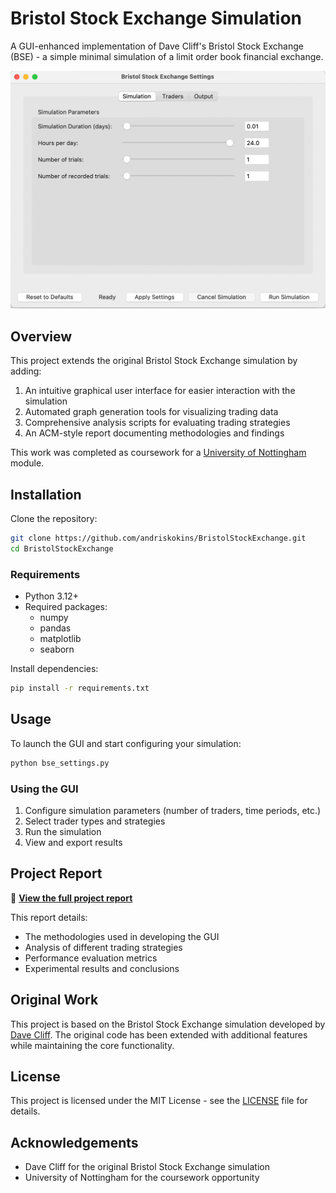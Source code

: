 # Bristol Stock Exchange Simulation

A GUI-enhanced implementation of Dave Cliff's Bristol Stock Exchange (BSE) - a simple minimal simulation of a limit order book financial exchange.

![BSE GUI Screenshot](docs/main_screen.png)

## Overview

This project extends the original Bristol Stock Exchange simulation by adding:

1. An intuitive graphical user interface for easier interaction with the simulation
2. Automated graph generation tools for visualizing trading data
3. Comprehensive analysis scripts for evaluating trading strategies
4. An ACM-style report documenting methodologies and findings

This work was completed as coursework for a [University of Nottingham](https://www.nottingham.ac.uk/computerscience/) module.

## Installation

Clone the repository:

```bash
git clone https://github.com/andriskokins/BristolStockExchange.git
cd BristolStockExchange
```

### Requirements

- Python 3.12+
- Required packages:
  - numpy
  - pandas
  - matplotlib
  - seaborn

Install dependencies:

```bash
pip install -r requirements.txt
```

## Usage

To launch the GUI and start configuring your simulation:

```bash
python bse_settings.py
```

### Using the GUI

1. Configure simulation parameters (number of traders, time periods, etc.)
2. Select trader types and strategies
3. Run the simulation
4. View and export results

## Project Report

📄 **[View the full project report](docs/report.pdf)**

This report details:
- The methodologies used in developing the GUI
- Analysis of different trading strategies
- Performance evaluation metrics
- Experimental results and conclusions

## Original Work

This project is based on the Bristol Stock Exchange simulation developed by [Dave Cliff](https://github.com/davecliff/BristolStockExchange). The original code has been extended with additional features while maintaining the core functionality.

## License

This project is licensed under the MIT License - see the [LICENSE](LICENSE) file for details.

## Acknowledgements

- Dave Cliff for the original Bristol Stock Exchange simulation
- University of Nottingham for the coursework opportunity